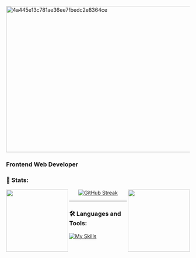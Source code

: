 <img width="1260" height="400" alt="4a445e13c781ae36ee7fbedc2e8364ce" src="https://github.com/user-attachments/assets/00713d7a-2e7e-488f-b7fe-4e75864377df" />

### Frontend Web Developer

### 🔱 Stats:
<img height=170 align="left" src="https://github-readme-stats.vercel.app/api?username=angelmora2004&theme=swift&show_icons=true\&rank_icon=github&hide_border=true" />
<img height=170 align="right" src="https://github-readme-stats.vercel.app/api/top-langs/?username=angelmora2004&hide_progress=true&theme=swift&hide_border=true" />
<div align="center">
  <a href="https://git.io/streak-stats"><img src="https://github-readme-streak-stats-eight.vercel.app/?user=angelmora2004&theme=swift&hide_border=true" alt="GitHub Streak" /></a>
</div>

---

### 🛠️ Languages and Tools:          

[![My Skills](https://skillicons.dev/icons?i=js,react,astro,tailwind,java,nodejs)](https://skillicons.dev)          
 
